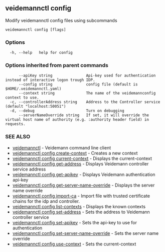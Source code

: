 ## veidemannctl config

Modify veidemannctl config files using subcommands

```
veidemannctl config [flags]
```

### Options

```
  -h, --help   help for config
```

### Options inherited from parent commands

```
      --apiKey string               Api-key used for authentication instead of interactive logon trough IDP.
      --config string               config file (default is $HOME/.veidemannctl.yaml)
      --context string              The name of the veidemannconfig context to use.
  -c, --controllerAddress string    Address to the Controller service (default "localhost:50051")
  -d, --debug                       Turn on debugging
      --serverNameOverride string   If set, it will override the virtual host name of authority (e.g. :authority header field) in requests.
```

### SEE ALSO

* [veidemannctl](veidemannctl.md)	 - Veidemann command line client
* [veidemannctl config create-context](veidemannctl_config_create-context.md)	 - Creates a new context
* [veidemannctl config current-context](veidemannctl_config_current-context.md)	 - Displays the current-context
* [veidemannctl config get-address](veidemannctl_config_get-address.md)	 - Displays Veidemann controller service address
* [veidemannctl config get-apikey](veidemannctl_config_get-apikey.md)	 - Displays Veidemann authentication api-key
* [veidemannctl config get-server-name-override](veidemannctl_config_get-server-name-override.md)	 - Displays the server name override
* [veidemannctl config import-ca](veidemannctl_config_import-ca.md)	 - Import file with trusted certificate chains for the idp and controller.
* [veidemannctl config list-contexts](veidemannctl_config_list-contexts.md)	 - Displays the known contexts
* [veidemannctl config set-address](veidemannctl_config_set-address.md)	 - Sets the address to Veidemann controller service
* [veidemannctl config set-apikey](veidemannctl_config_set-apikey.md)	 - Sets the api-key to use for authentication
* [veidemannctl config set-server-name-override](veidemannctl_config_set-server-name-override.md)	 - Sets the server name override
* [veidemannctl config use-context](veidemannctl_config_use-context.md)	 - Sets the current-context

